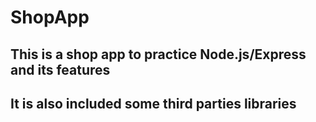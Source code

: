 # ShopApp

## This is a shop app to practice Node.js/Express and its features

## It is also included some third parties libraries
